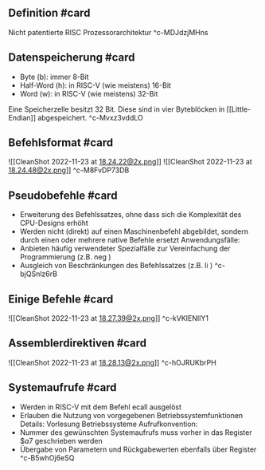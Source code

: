 ## Definition #card 
Nicht patentierte RISC Prozessorarchitektur
^c-MDJdzjMHns

## Datenspeicherung #card 
- Byte (b): immer 8-Bit
- Half-Word (h): in RISC-V (wie meistens) 16-Bit
- Word (w): in RISC-V (wie meistens) 32-Bit

Eine Speicherzelle besitzt 32 Bit. Diese sind in vier Byteblöcken in [[Little-Endian]] abgespeichert.
^c-Mvxz3vddLO

## Befehlsformat #card 
![[CleanShot 2022-11-23 at 18.24.22@2x.png]]
![[CleanShot 2022-11-23 at 18.24.48@2x.png]]
^c-M8FvDP73DB

## Pseudobefehle #card 
- Erweiterung des Befehlssatzes, ohne dass sich die Komplexität des CPU-Designs erhöht
- Werden nicht (direkt) auf einen Maschinenbefehl abgebildet, sondern durch einen oder mehrere native Befehle ersetzt
Anwendungsfälle:
- Anbieten häufig verwendeter Spezialfälle zur Vereinfachung der Programmierung (z.B. neg )
- Ausgleich von Beschränkungen des Befehlssatzes (z.B. li )
^c-bjQSnlz6rB

## Einige Befehle #card 
![[CleanShot 2022-11-23 at 18.27.39@2x.png]]
^c-kVKIENIlY1

## Assemblerdirektiven #card 
![[CleanShot 2022-11-23 at 18.28.13@2x.png]]
^c-hOJRUKbrPH

## Systemaufrufe #card 
- Werden in RISC-V mit dem Befehl ecall ausgelöst
- Erlauben die Nutzung von vorgegebenen Betriebssystemfunktionen Details: Vorlesung Betriebssysteme
Aufrufkonvention:
- Nummer des gewünschten Systemaufrufs muss vorher in das Register $\$ a 7$ geschrieben werden
- Übergabe von Parametern und Rückgabewerten ebenfalls über Register
^c-B5whOj6eSQ
